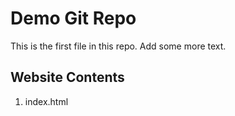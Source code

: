 # Demo Git Repo

This is the first file in this repo.
Add some more text.

## Website Contents

1.  index.html